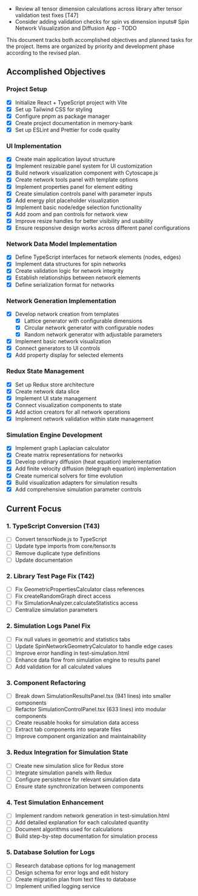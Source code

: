 - Review all tensor dimension calculations across library after tensor validation test fixes [T47]
- Consider adding validation checks for spin vs dimension inputs# Spin Network Visualization and Diffusion App - TODO

This document tracks both accomplished objectives and planned tasks for the project. Items are organized by priority and development phase according to the revised plan.

## Accomplished Objectives

### Project Setup
- [x] Initialize React + TypeScript project with Vite
- [x] Set up Tailwind CSS for styling
- [x] Configure pnpm as package manager
- [x] Create project documentation in memory-bank
- [x] Set up ESLint and Prettier for code quality

### UI Implementation
- [x] Create main application layout structure
- [x] Implement resizable panel system for UI customization
- [x] Build network visualization component with Cytoscape.js
- [x] Create network tools panel with template options
- [x] Implement properties panel for element editing
- [x] Create simulation controls panel with parameter inputs
- [x] Add energy plot placeholder visualization
- [x] Implement basic node/edge selection functionality
- [x] Add zoom and pan controls for network view
- [x] Improve resize handles for better visibility and usability
- [x] Ensure responsive design works across different panel configurations

### Network Data Model Implementation
- [x] Define TypeScript interfaces for network elements (nodes, edges)
- [x] Implement data structures for spin networks
- [x] Create validation logic for network integrity
- [x] Establish relationships between network elements
- [x] Define serialization format for networks

### Network Generation Implementation
- [x] Develop network creation from templates
  - [x] Lattice generator with configurable dimensions
  - [x] Circular network generator with configurable nodes
  - [x] Random network generator with adjustable parameters
- [x] Implement basic network visualization
- [x] Connect generators to UI controls
- [x] Add property display for selected elements

### Redux State Management
- [x] Set up Redux store architecture
- [x] Create network data slice
- [x] Implement UI state management
- [x] Connect visualization components to state
- [x] Add action creators for all network operations
- [x] Implement network validation within state management

### Simulation Engine Development
- [x] Implement graph Laplacian calculator
- [x] Create matrix representations for networks
- [x] Develop ordinary diffusion (heat equation) implementation
- [x] Add finite velocity diffusion (telegraph equation) implementation
- [x] Create numerical solvers for time evolution
- [x] Build visualization adapters for simulation results
- [x] Add comprehensive simulation parameter controls

## Current Focus

### 1. TypeScript Conversion (T43)
- [ ] Convert tensorNode.js to TypeScript
- [ ] Update type imports from core/tensor.ts
- [ ] Remove duplicate type definitions
- [ ] Update documentation

### 2. Library Test Page Fix (T42)
- [ ] Fix GeometricPropertiesCalculator class references
- [ ] Fix createRandomGraph direct access
- [ ] Fix SimulationAnalyzer.calculateStatistics access
- [ ] Centralize simulation parameters

### 2. Simulation Logs Panel Fix
- [ ] Fix null values in geometric and statistics tabs
- [ ] Update SpinNetworkGeometryCalculator to handle edge cases
- [ ] Improve error handling in test-simulation.html
- [ ] Enhance data flow from simulation engine to results panel
- [ ] Add validation for all calculated values

### 3. Component Refactoring
- [ ] Break down SimulationResultsPanel.tsx (941 lines) into smaller components
- [ ] Refactor SimulationControlPanel.tsx (633 lines) into modular components
- [ ] Create reusable hooks for simulation data access
- [ ] Extract tab components into separate files
- [ ] Improve component organization and maintainability

### 3. Redux Integration for Simulation State
- [ ] Create new simulation slice for Redux store
- [ ] Integrate simulation panels with Redux
- [ ] Configure persistence for relevant simulation data
- [ ] Ensure state synchronization between components

### 4. Test Simulation Enhancement
- [ ] Implement random network generation in test-simulation.html
- [ ] Add detailed explanation for each calculated quantity
- [ ] Document algorithms used for calculations
- [ ] Build step-by-step documentation for simulation process

### 5. Database Solution for Logs
- [ ] Research database options for log management
- [ ] Design schema for error logs and edit history
- [ ] Create migration plan from text files to database
- [ ] Implement unified logging service